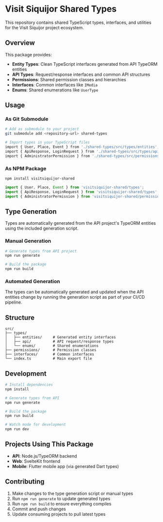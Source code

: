 # Visit Siquijor Shared Types

This repository contains shared TypeScript types, interfaces, and utilities for the Visit Siquijor project ecosystem.

## Overview

This package provides:
- **Entity Types**: Clean TypeScript interfaces generated from API TypeORM entities
- **API Types**: Request/response interfaces and common API structures
- **Permissions**: Shared permission classes and hierarchies
- **Interfaces**: Common interfaces like `IMedia`
- **Enums**: Shared enumerations like `UserType`

## Usage

### As Git Submodule

```bash
# Add as submodule to your project
git submodule add <repository-url> shared-types

# Import types in your TypeScript files
import { User, Place, Event } from './shared-types/src/types/entities';
import { ApiResponse, LoginRequest } from './shared-types/src/types/api';
import { AdministratorPermission } from './shared-types/src/permissions';
```

### As NPM Package

```bash
npm install visitsiquijor-shared
```

```typescript
import { User, Place, Event } from 'visitsiquijor-shared/types';
import { ApiResponse, LoginRequest } from 'visitsiquijor-shared/types';
import { AdministratorPermission } from 'visitsiquijor-shared/permissions';
```

## Type Generation

Types are automatically generated from the API project's TypeORM entities using the included generation script.

### Manual Generation

```bash
# Generate types from API project
npm run generate

# Build the package
npm run build
```

### Automated Generation

The types can be automatically generated and updated when the API entities change by running the generation script as part of your CI/CD pipeline.

## Structure

```
src/
├── types/
│   ├── entities/     # Generated entity interfaces
│   ├── api/          # API request/response types
│   └── enums/        # Shared enumerations
├── permissions/      # Permission classes
├── interfaces/       # Common interfaces
└── index.ts          # Main export file
```

## Development

```bash
# Install dependencies
npm install

# Generate types from API
npm run generate

# Build the package
npm run build

# Watch mode for development
npm run dev
```

## Projects Using This Package

- **API**: Node.js/TypeORM backend
- **Web**: SvelteKit frontend
- **Mobile**: Flutter mobile app (via generated Dart types)

## Contributing

1. Make changes to the type generation script or manual types
2. Run `npm run generate` to update generated types
3. Run `npm run build` to ensure everything compiles
4. Commit and push changes
5. Update consuming projects to pull latest types
